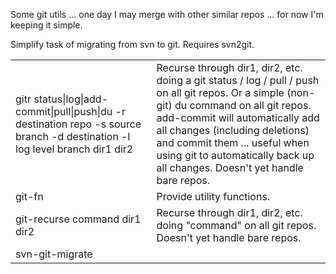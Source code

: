 Some git utils ... one day I may merge with other similar repos ... for now I'm keeping it simple.

<table>

<tr>
<td>gitr status|log|add-commit|pull|push|du -r destination repo -s source branch -d destination -l log level branch dir1 dir2</td>
<td>Recurse through dir1, dir2, etc. doing a git status / log / pull / push on all git repos.  Or a simple (non-git) du command on all git repos.  add-commit will automatically add all changes (including deletions) and commit them ... useful when using git to automatically back up all changes.  Doesn't yet handle bare repos.</td>
</tr>

<tr>
<td>git-fn</td>
<td>Provide utility functions.</td>
</tr>

<tr>
<td>git-recurse command dir1 dir2</td>
<td>Recurse through dir1, dir2, etc. doing "command" on all git repos.  Doesn't yet handle bare repos.</td>
</tr>

<tr>
<td>svn-git-migrate</td>
</td>Simplify task of migrating from svn to git.  Requires svn2git.</td>
</tr>

</table>



